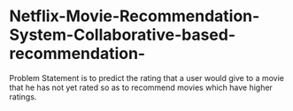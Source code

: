# Netflix-Movie-Recommendation-System-Collaborative-based-recommendation-
Problem Statement is to predict the rating that a user would give to a movie that he has not yet rated so as to recommend movies which have higher ratings.
